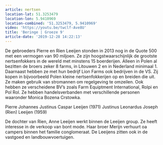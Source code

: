 ```yaml
---
article: nertsen
location-lat: 51.3253479
location-lon: 5.9410969
location-combined: '51.3253479, 5.9410969'
video: 'https://youtu.be/twclf-Ave8U'
title: 'Beringe | Groeze 9'
article-date: '2019-12-28 14:22:13'
---
```


De gebroeders Pierre en Rien Leeijen stonden in 2013 nog in de Quote 500 met een vermogen van 90 miljoen. Ze zijn hoogstwaarschijnlijk de grootste nertsenfokkers in de wereld met minstens 15 boerderijen. Alleen in Polen al bezitten de broers zeker 8 farms, in Litouwen 2 en in Nederland minimaal 1. Daarnaast hebben ze met hun bedrijf Lion Farms ook bedrijven in de VS. Zij kopen in bijvoorbeeld Polen kleine nertsenfokkerijen op en breiden die uit. Ze maken gebruik van stromannen om regelgeving te omzeilen. Ook hebben ze verscheidene BV’s zoals Farm Equiptment International, Rolpi en Pol Rol. Ze hebben handelsverbanden met verschillende personen waaronder Monica Bozena Crstowka.

Pierre Johannes Justinus Caspar Leeijen (1971)
Justinus Leonardus Joseph (Rien) Leeijen (1959)

De dochter van Rien, Anne Leeijen werkt binnen de Leeijen group. Ze heeft interesse in de verkoop van bont mode. Haar broer Merijn verhuurt oa campers binnen het familie conglomeraat. De Leeijens zitten ook in de vastgoed en landbouwvoertuigen.
